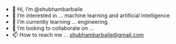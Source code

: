 - 👋 Hi, I’m @shubhambarbaile
- 👀 I’m interested in ... machine learning and artificial intelligence 
- 🌱 I’m currently learning ... engineering 
- 💞️ I’m looking to collaborate on ... 
- 📫 How to reach me ... shubhambarbaile@gmail.com

<!---
shubhambarbaile/shubhambarbaile is a ✨ special ✨ repository because its `README.md` (this file) appears on your GitHub profile.
You can click the Preview link to take a look at your changes.
--->
